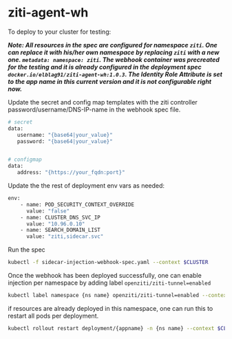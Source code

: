 # ziti-agent-wh

To deploy to your cluster for testing:

***Note: All resources in the spec are configured for namespace `ziti`. One can replace it with his/her own namespace by replacing `ziti` with a new one. `metadata: namespace: ziti`. The webhook container was precreated for the testing and it is already configured in the deployment spec `docker.io/elblag91/ziti-agent-wh:1.0.3`. The Identity Role Attribute is set to the app name in this current version and it is not configurable right now.***

Update the secret and config map templates with the ziti controller password/username/DNS-IP-name in the webhook spec file.
```bash
# secret
data:
   username: "{base64|your_value}"
   password: "{base64|your_value}"


# configmap
data:
   address: "{https://your_fqdn:port}"
```

Update the the rest of deployment env vars as needed:
```bash
env:
    - name: POD_SECURITY_CONTEXT_OVERRIDE
      value: "false"
    - name: CLUSTER_DNS_SVC_IP
      value: "10.96.0.10"
    - name: SEARCH_DOMAIN_LIST
      value: "ziti,sidecar.svc"
```

Run the spec
```bash
kubectl -f sidecar-injection-webhook-spec.yaml --context $CLUSTER
```

Once the webhook has been deployed successfully, one can enable injection per namespace by adding label `openziti/ziti-tunnel=enabled`
```bash
kubectl label namespace {ns name} openziti/ziti-tunnel=enabled --context $CLUSTER3
```

if resources are already deployed in this namespace, one can run this to restart all pods per deployment.
```bash
kubectl rollout restart deployment/{appname} -n {ns name} --context $CLUSTER 
```
